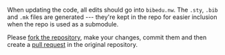 When updating the code, all edits should go into `bibedu.nw`. The `.sty`, 
`.bib` and `.mk` files are generated --- they're kept in the repo for easier 
inclusion when the repo is used as a submodule.

Please [fork the repository][ForkARepo], make your changes, commit them and 
then create a [pull request][PullRequest] in the original repository.

[ForkARepo]: https://help.github.com/articles/fork-a-repo/
[PullRequest]: https://help.github.com/articles/using-pull-requests/
